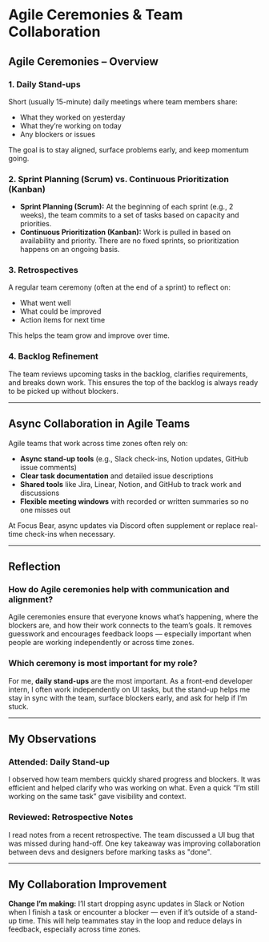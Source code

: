 # Agile Ceremonies & Team Collaboration

## Agile Ceremonies – Overview

### 1. Daily Stand-ups
Short (usually 15-minute) daily meetings where team members share:
- What they worked on yesterday
- What they’re working on today
- Any blockers or issues

The goal is to stay aligned, surface problems early, and keep momentum going.

### 2. Sprint Planning (Scrum) vs. Continuous Prioritization (Kanban)
- **Sprint Planning (Scrum):** At the beginning of each sprint (e.g., 2 weeks), the team commits to a set of tasks based on capacity and priorities.
- **Continuous Prioritization (Kanban):** Work is pulled in based on availability and priority. There are no fixed sprints, so prioritization happens on an ongoing basis.

### 3. Retrospectives
A regular team ceremony (often at the end of a sprint) to reflect on:
- What went well
- What could be improved
- Action items for next time

This helps the team grow and improve over time.

### 4. Backlog Refinement
The team reviews upcoming tasks in the backlog, clarifies requirements, and breaks down work. This ensures the top of the backlog is always ready to be picked up without blockers.

---

## Async Collaboration in Agile Teams

Agile teams that work across time zones often rely on:
- **Async stand-up tools** (e.g., Slack check-ins, Notion updates, GitHub issue comments)
- **Clear task documentation** and detailed issue descriptions
- **Shared tools** like Jira, Linear, Notion, and GitHub to track work and discussions
- **Flexible meeting windows** with recorded or written summaries so no one misses out

At Focus Bear, async updates via Discord often supplement or replace real-time check-ins when necessary.

---

## Reflection

### How do Agile ceremonies help with communication and alignment?

Agile ceremonies ensure that everyone knows what’s happening, where the blockers are, and how their work connects to the team’s goals. It removes guesswork and encourages feedback loops — especially important when people are working independently or across time zones.

### Which ceremony is most important for my role?

For me, **daily stand-ups** are the most important. As a front-end developer intern, I often work independently on UI tasks, but the stand-up helps me stay in sync with the team, surface blockers early, and ask for help if I’m stuck.

---

## My Observations

### Attended: Daily Stand-up
I observed how team members quickly shared progress and blockers. It was efficient and helped clarify who was working on what. Even a quick “I’m still working on the same task” gave visibility and context.

### Reviewed: Retrospective Notes
I read notes from a recent retrospective. The team discussed a UI bug that was missed during hand-off. One key takeaway was improving collaboration between devs and designers before marking tasks as "done".

---

## My Collaboration Improvement

**Change I’m making:** I’ll start dropping async updates in Slack or Notion when I finish a task or encounter a blocker — even if it’s outside of a stand-up time. This will help teammates stay in the loop and reduce delays in feedback, especially across time zones.

 